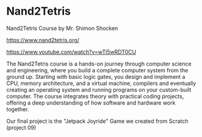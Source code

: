# Nand2Tetris
Nand2Tetris Course by Mr. Shimon Shocken

https://www.nand2tetris.org/

https://www.youtube.com/watch?v=wTl5wRDT0CU

The Nand2Tetris course is a hands-on journey through computer science and engineering, where you build a complete computer system from the ground up.
Starting with basic logic gates, you design and implement a CPU, memory architecture, and a virtual machine, compilers and eventually creating an operating system and running programs on your custom-built computer.
The course integrates theory with practical coding projects, offering a deep understanding of how software and hardware work together.

Our final project is the "Jetpack Joyride" Game we created from Scratch (project 09)

